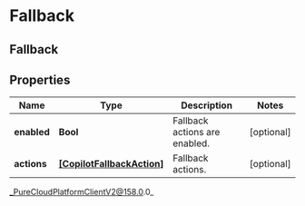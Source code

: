 # Fallback

## Fallback

## Properties

|Name | Type | Description | Notes|
|------------ | ------------- | ------------- | -------------|
| **enabled** | **Bool** | Fallback actions are enabled. | [optional] |
| **actions** | [**[CopilotFallbackAction]**](CopilotFallbackAction) | Fallback actions. | [optional] |



_PureCloudPlatformClientV2@158.0.0_
